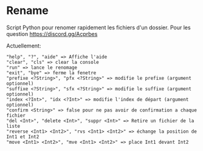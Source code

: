 # Rename
Script Python pour renomer rapidement les fichiers d'un dossier.
Pour les question https://discord.gg/Acprbes

Actuellement:
```"show", "view", "list" => Affiche la liste des fichiers traiter par le script
"help", "?", "aide" => Affiche l'aide
"clear", "cls" => clear la console
"run" => lance le renomage
"exit", "bye" => ferme la fenetre
"prefixe <?String>", "pfx <?String>" => modifie le prefixe (argument optionnel)
"suffixe <?String>", "sfx <?String>" => modifie le suffixe (argument optionnel)
"index <?Int>", "idx <?Int>" => modifie l'index de départ (argument optionnel)
"confirm <String>" => false pour ne pas avoir de confirmation a chaque fichier
"del <Int>", "delete <Int>", "suppr <Int>" => Retire un fichier de la liste
"reverse <Int1> <Int2>", "rvs <Int1> <Int2>" => échange la position de Int1 et Int2
"move <Int1> <Int2>", "mve <Int1> <Int2>" => place Int1 devant Int2
